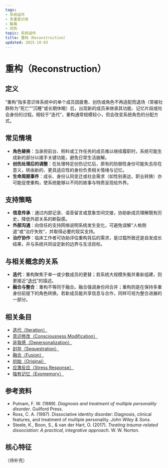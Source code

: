 ```yaml
---
tags:
- 系统运作
- 多重意识体
- 解离
- 创伤
topic: 系统运作
title: 重构（Reconstruction）
updated: 2025-10-03
---
```



# 重构（Reconstruction）

## 定义

“重构”指多意识体系统中的单个成员因疲惫、创伤或角色不再适配而退场（常被社群称为“死亡”“沉睡”或长期休眠）后，出现新的成员来继承其功能、记忆片段或社会身份的过程。相较于“迭代”，重构通常规模较小，但会改变系统角色的分配方式。

## 常见情境

- **角色替换**：当承担前台、照料或工作任务的成员难以继续履职时，系统可能生成新的部分以接手关键功能，避免日常生活崩解。
- **创伤处理后的调整**：在处理特定创伤记忆后，原有的防御性身份可能失去存在意义，转由新的、更具适应性的身份负责相关情绪与记忆。
- **生命周期事件**：成长、身份认同变迁或社会需求（如性别表达、职业转换）亦可能促使重构，使系统能够以不同的故事与特质呈现给外界。

## 支持策略

- **信息传承**：通过内部记录、语音留言或意象空间交接，协助新成员理解既有历史，降低外部关系的断裂感。
- **外部沟通**：向信任的支持网络说明系统发生变化，可避免误解“人格倒退”或“治疗失败”，并取得必要的现实支持。
- **治疗协作**：临床工作者可协助评估重构背后的需求，是过载所致还是自发成长结果，并与系统共同设定新的边界与生活目标。

## 与相关概念的关系

- **迭代**：重构聚焦于单一或少数成员的更替；若系统大规模失衡并重新组建，则更接近“[迭代](Iteration.md)”的描述。
- **融合与整合**：重构不等同于融合。融合强调身份间合并；重构则是在保持多重身份前提下的角色转换。若新成员能共享信息与合作，同样可视为整合进展的一部分。

## 相关条目

- [迭代（Iteration）](Iteration.md)
- [意识修改（Consciousness Modification）](Consciousness-Modification.md)
- [非我感（Depersonalization）](Depersonalization.md)
- [封存（Sequestration）](Sequestration.md)
- [融合（Fusion）](Fusion.md)
- [初始（Original）](Original.md)
- [应激反应（Stress Response）](Stress-Response.md)
- [独有记忆（Exomemory）](Exomemory.md)

## 参考资料

- Putnam, F. W. (1989). *Diagnosis and treatment of multiple personality disorder*. Guilford Press.
- Ross, C. A. (1997). Dissociative identity disorder: Diagnosis, clinical features, and treatment of multiple personality. *John Wiley & Sons*.
- Steele, K., Boon, S., & van der Hart, O. (2017). *Treating trauma-related dissociation: A practical, integrative approach*. W. W. Norton.

## 核心特征

（待补充）
